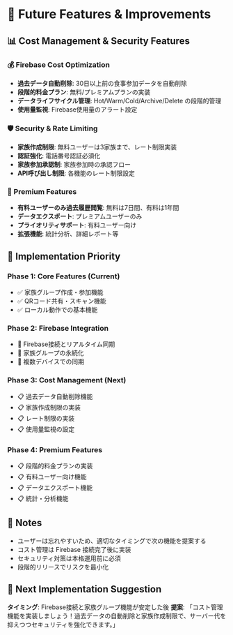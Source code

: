 # 🚀 Future Features & Improvements

## 📊 Cost Management & Security Features

### 💰 Firebase Cost Optimization
- **過去データ自動削除**: 30日以上前の食事参加データを自動削除
- **段階的料金プラン**: 無料/プレミアムプランの実装
- **データライフサイクル管理**: Hot/Warm/Cold/Archive/Delete の段階的管理
- **使用量監視**: Firebase使用量のアラート設定

### 🛡️ Security & Rate Limiting
- **家族作成制限**: 無料ユーザーは3家族まで、レート制限実装
- **認証強化**: 電話番号認証必須化
- **家族参加承認制**: 家族参加時の承認フロー
- **API呼び出し制限**: 各機能のレート制限設定

### 📱 Premium Features
- **有料ユーザーのみ過去履歴閲覧**: 無料は7日間、有料は1年間
- **データエクスポート**: プレミアムユーザーのみ
- **プライオリティサポート**: 有料ユーザー向け
- **拡張機能**: 統計分析、詳細レポート等

## 🎯 Implementation Priority

### Phase 1: Core Features (Current)
- ✅ 家族グループ作成・参加機能
- ✅ QRコード共有・スキャン機能
- ✅ ローカル動作での基本機能

### Phase 2: Firebase Integration
- 🔄 Firebase接続とリアルタイム同期
- 🔄 家族グループの永続化
- 🔄 複数デバイスでの同期

### Phase 3: Cost Management (Next)
- 📋 過去データ自動削除機能
- 📋 家族作成制限の実装
- 📋 レート制限の実装
- 📋 使用量監視の設定

### Phase 4: Premium Features
- 📋 段階的料金プランの実装
- 📋 有料ユーザー向け機能
- 📋 データエクスポート機能
- 📋 統計・分析機能

## 📝 Notes
- ユーザーは忘れやすいため、適切なタイミングで次の機能を提案する
- コスト管理は Firebase 接続完了後に実装
- セキュリティ対策は本格運用前に必須
- 段階的リリースでリスクを最小化

## 🎯 Next Implementation Suggestion
**タイミング**: Firebase接続と家族グループ機能が安定した後
**提案**: 「コスト管理機能を実装しましょう！過去データの自動削除と家族作成制限で、サーバー代を抑えつつセキュリティを強化できます。」


